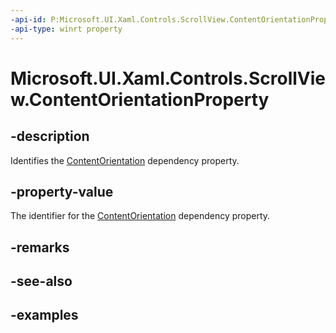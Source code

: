 ```yaml
---
-api-id: P:Microsoft.UI.Xaml.Controls.ScrollView.ContentOrientationProperty
-api-type: winrt property
---
```


# Microsoft.UI.Xaml.Controls.ScrollView.ContentOrientationProperty

<!--
public static Microsoft.UI.Xaml.DependencyProperty ContentOrientationProperty { get; }
-->


## -description

Identifies the [ContentOrientation](scrollview_contentorientation.md) dependency property.

## -property-value

The identifier for the [ContentOrientation](scrollview_contentorientation.md) dependency property.

## -remarks

## -see-also

## -examples


